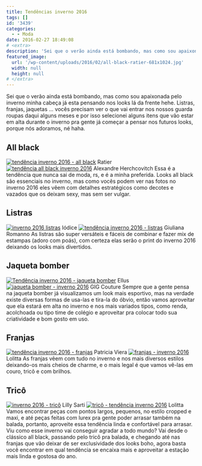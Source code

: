 ```yaml
---
title: Tendências inverno 2016
tags: []
id: '3439'
categories:
  - - Moda
date: 2016-02-27 18:49:08
# <extra>
description: 'Sei que o verão ainda está bombando, mas como sou apaixonada pelo inverno minha cabeça já esta pensando nos looks lá da frente hehe. Listras, franjas, jaquetas &#8230; vocês precisam ver o que vai entrar nos nossos guarda roupas daqui alguns meses e por isso selecionei alguns itens que vão estar em alta durante o inverno pra gente já começar a pensar nos futuros looks, porque nós adoramos, né haha. All black Essa é a tendência que nunca sai de moda, rs, e é a minha preferida. Looks all black são essenciais no inverno, mas como vocês podem ver nas fotos no inverno 2016 eles vêem com detalhes estratégicos como decotes e vazados que os deixam sexy, mas sem ser vulgar. Listras As listras são super versáteis e fáceis de combinar e fazer mix de estampas (adoro com poás), com &hellip;'
featured_image: 
  url: '/wp-content/uploads/2016/02/all-black-ratier-681x1024.jpg'
  width: null
  height: null
# </extra>
---
```


Sei que o verão ainda está bombando, mas como sou apaixonada pelo inverno minha cabeça já esta pensando nos looks lá da frente hehe. Listras, franjas, jaquetas ... vocês precisam ver o que vai entrar nos nossos guarda roupas daqui alguns meses e por isso selecionei alguns itens que vão estar em alta durante o inverno pra gente já começar a pensar nos futuros looks, porque nós adoramos, né haha.

## All black

[![tendência inverno 2016 - all black ](/wp-content/uploads/2016/02/all-black-ratier-681x1024.jpg)](/wp-content/uploads/2016/02/all-black-ratier.jpg) Ratier [![tendência all black inverno 2016 ](/wp-content/uploads/2016/02/all-black-alexandre-herchcovith-681x1024.jpg)](/wp-content/uploads/2016/02/all-black-alexandre-herchcovith.jpg) Alexandre Herchcovitch Essa é a tendência que nunca sai de moda, rs, e é a minha preferida. Looks all black são essenciais no inverno, mas como vocês podem ver nas fotos no inverno 2016 eles vêem com detalhes estratégicos como decotes e vazados que os deixam sexy, mas sem ser vulgar.

## Listras

[![inverno 2016 listras](/wp-content/uploads/2016/02/listras-Iódice-680x1024.jpg)](/wp-content/uploads/2016/02/listras-Iódice.jpg) Iódice [![tendência inverno 2016 - listras](/wp-content/uploads/2016/02/listras-giuliana-romanno-681x1024.jpg)](/wp-content/uploads/2016/02/listras-giuliana-romanno.jpg) Giuliana Romanno As listras são super versáteis e fáceis de combinar e fazer mix de estampas (adoro com poás), com certeza elas serão o print do inverno 2016 deixando os looks mais divertidos.

## Jaqueta bomber

[![Tendência inverno 2016 - jaqueta bomber ](/wp-content/uploads/2016/02/jaqueta-bomber-ellus-680x1024.jpg)](/wp-content/uploads/2016/02/jaqueta-bomber-ellus.jpg) Ellus [![jaqueta bomber - inverno 2016](/wp-content/uploads/2016/02/jaqueta-bomber-gig-couture-680x1024.jpg)](/wp-content/uploads/2016/02/jaqueta-bomber-gig-couture.jpg) GIG Couture Sempre que a gente pensa na jaqueta bomber já visualizamos um look mais esportivo, mas na verdade existe diversas formas de usa-las e tira-la do óbvio, então vamos aproveitar que ela estará em alta no inverno e nos mais variados tipos, como renda, acolchoada ou tipo time de colégio e aproveitar pra colocar todo sua criatividade e bom gosto em uso.

## Franjas

[![tendência inverno 2016 - franjas](/wp-content/uploads/2016/02/franjas-Patricia-vieira-682x1024.jpg)](/wp-content/uploads/2016/02/franjas-Patricia-vieira.jpg) Patricia Viera [![franjas - inverno 2016](/wp-content/uploads/2016/02/franjas-Lolitta-682x1024.jpg)](/wp-content/uploads/2016/02/franjas-Lolitta.jpg) Lolitta As franjas vêem com tudo no inverno e nos mais diversos estilos deixando-os mais cheios de charme, e o mais legal é que vamos vê-las em couro, tricô e com brilhos.

## Tricô

[![inverno 2016 - tricô ](/wp-content/uploads/2016/02/tricot-Lilly-Sarti-682x1024.jpg)](/wp-content/uploads/2016/02/tricot-Lilly-Sarti.jpg) Lilly Sarti [![tricô - tendência inverno 2016](/wp-content/uploads/2016/02/tricot-Lolitta-681x1024.jpg)](/wp-content/uploads/2016/02/tricot-Lolitta.jpg) Lolitta Vamos encontrar peças com pontos largos, pequenos, no estilo cropped e maxi, e até peças feitas com lurex pra gente poder arrasar também na balada, portanto, aproveite essa tendência linda e confortável para arrasar. Viu como esse inverno vai conseguir agradar a todo mundo? Vai desde o clássico all black, passando pelo tricô pra balada, e chegando até nas franjas que vão deixar de ser exclusividade dos looks boho, agora basta você encontrar em qual tendência se encaixa mais e aproveitar a estação mais linda e gostosa do ano.
